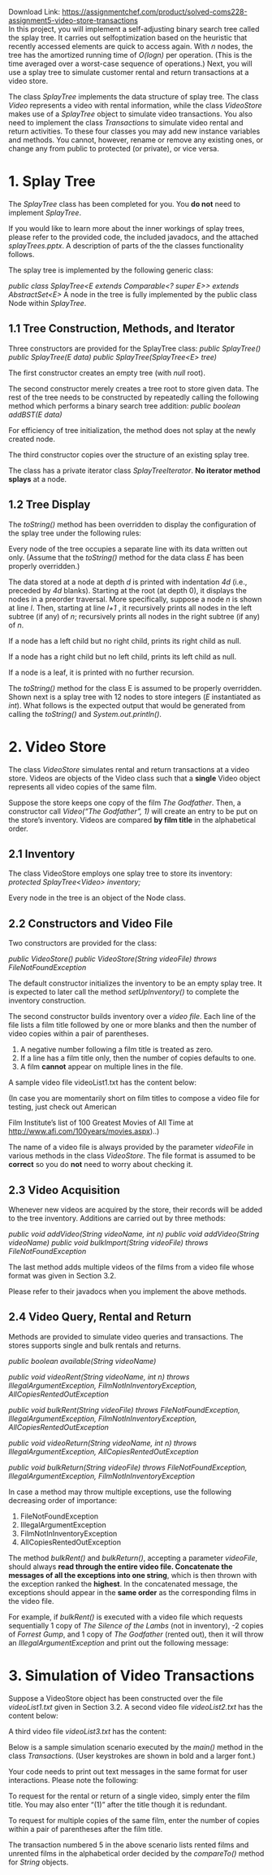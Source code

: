 Download Link: https://assignmentchef.com/product/solved-coms228-assignment5-video-store-transactions
<br>
In this project, you will implement a self-adjusting binary search tree called the splay tree. It carries out selfoptimization based on the heuristic that recently accessed elements are quick to access again. With <em>n</em> nodes, the tree has the amortized running time of <em>O(logn)</em> per operation. (This is the time averaged over a worst-case sequence of operations.) Next, you will use a splay tree to simulate customer rental and return transactions at a video store.

The class <em>SplayTree</em> implements the data structure of splay tree. The class <em>Video</em> represents a video with rental information, while the class <em>VideoStore</em> makes use of a <em>SplayTree</em> object to simulate video transactions. You also need to implement the class <em>Transactions</em> to simulate video rental and return activities. To these four classes you may add new instance variables and methods. You cannot, however, rename or remove any existing ones, or change any from public to protected (or private), or vice versa.

<h1>1.  Splay Tree</h1>

The <em>SplayTree</em> class has been completed for you. You <strong>do not</strong> need to implement <em>SplayTree</em>.

If you would like to learn more about the inner workings of splay trees, please refer to the provided code, the included javadocs, and the attached <em>splayTrees.pptx</em>. A description of parts of the the classes functionality follows.

The splay tree is implemented by the following generic class:

<em>public class SplayTree&lt;E extends Comparable&lt;? super E&gt;&gt; extends AbstractSet&lt;E&gt; </em>A node in the tree is fully implemented by the public class Node within <em>SplayTree</em>.

<h2>1.1  Tree Construction, Methods, and Iterator</h2>

Three constructors are provided for the SplayTree class: <em>public SplayTree() public SplayTree(E data) public SplayTree(SplayTree&lt;E&gt; tree)</em>

The first constructor creates an empty tree (with <em>null</em> root).

The second constructor merely creates a tree root to store given data. The rest of the tree needs to be constructed by repeatedly calling the following method which performs a binary search tree addition: <em>public boolean addBST(E data)</em>

For efficiency of tree initialization, the method does not splay at the newly created node.

The third constructor copies over the structure of an existing splay tree.

The class has a private iterator class <em>SplayTreeIterator</em>. <strong>No iterator method splays</strong> at a node.

<h2>1.2  Tree Display</h2>

The <em>toString()</em> method has been overridden to display the configuration of the splay tree under the following rules:

Every node of the tree occupies a separate line with its data written out only. (Assume that the <em>toString() </em>method for the data class <em>E</em> has been properly overridden.)

The data stored at a node at depth <em>d</em> is printed with indentation <em>4d</em> (i.e., preceded by <em>4d</em> blanks). Starting at the root (at depth 0), it displays the nodes in a preorder traversal. More specifically, suppose a node <em>n</em> is shown at line <em>l</em>. Then, starting at line <em>l+1</em> , it recursively prints all nodes in the left subtree (if any) of <em>n</em>; recursively prints all nodes in the right subtree (if any) of <em>n</em>.

If a node has a left child but no right child, prints its right child as null.

If a node has a right child but no left child, prints its left child as null.

If a node is a leaf, it is printed with no further recursion.

The <em>toString()</em> method for the class E is assumed to be properly overridden. Shown next is a splay tree with 12 nodes to store integers (<em>E</em> instantiated as <em>int</em>). What follows is the expected output that would be generated from calling the <em>toString()</em> and <em>System.out.println()</em>.

<h1>2.  Video Store</h1>

The class <em>VideoStore</em> simulates rental and return transactions at a video store. Videos are objects of the Video class such that a <strong>single</strong> Video object represents all video copies of the same film.

Suppose the store keeps one copy of the film <em>The Godfather</em>. Then, a constructor call <em>Video(“The Godfather”, 1) </em>will create an entry to be put on the store’s inventory. Videos are compared <strong>by film title</strong> in the alphabetical order.

<h2>2.1  Inventory</h2>

The class VideoStore employs one splay tree to store its inventory: <em>protected SplayTree&lt;Video&gt; inventory;</em>

Every node in the tree is an object of the Node class.

<h2>2.2  Constructors and Video File</h2>

Two constructors are provided for the class:

<em>public VideoStore() public VideoStore(String videoFile) throws FileNotFoundException</em>

The default constructor initializes the inventory to be an empty splay tree. It is expected to later call the method <em>setUpInventory()</em> to complete the inventory construction.

The second constructor builds inventory over a <em>video file</em>. Each line of the file lists a film title followed by one or more blanks and then the number of video copies within a pair of parentheses.

<ol>

 <li>A negative number following a film title is treated as zero.</li>

 <li>If a line has a film title only, then the number of copies defaults to one.</li>

 <li>A film <strong>cannot</strong> appear on multiple lines in the file.</li>

</ol>

A sample video file videoList1.txt has the content below:

(In case you are momentarily short on film titles to compose a video file for testing, just check out American

Film Institute’s list of 100 Greatest Movies of All Time at <a href="http://www.afi.com/100years/movies.aspx">http://www.afi.com/100years/movies.aspx).</a>.)

The name of a video file is always provided by the parameter <em>videoFile</em> in various methods in the class <em>VideoStore</em>. The file format is assumed to be <strong>correct</strong> so you do <strong>not</strong> need to worry about checking it.

<h2>2.3  Video Acquisition</h2>

Whenever new videos are acquired by the store, their records will be added to the tree inventory. Additions are carried out by three methods:

<em>public void addVideo(String videoName, int n) public void addVideo(String videoName) public void bulkImport(String videoFile) throws FileNotFoundException</em>

The last method adds multiple videos of the films from a video file whose format was given in Section 3.2.

Please refer to their javadocs when you implement the above methods.

<h2>2.4  Video Query, Rental and Return</h2>

Methods are provided to simulate video queries and transactions. The stores supports single and bulk rentals and returns.

<em>public boolean available(String videoName)</em>

<em>public void videoRent(String videoName, int n) throws IllegalArgumentException, FilmNotInInventoryException, AllCopiesRentedOutException</em>

<em>public void bulkRent(String videoFile) throws FileNotFoundException, IllegalArgumentException, FilmNotInInventoryException, AllCopiesRentedOutException</em>

<em>public void videoReturn(String videoName, int n) throws IllegalArgumentException, AllCopiesRentedOutException</em>

<em>public void bulkReturn(String videoFile) throws FileNotFoundException, IllegalArgumentException, FilmNotInInventoryException</em>

In case a method may throw multiple exceptions, use the following decreasing order of importance:

<ol>

 <li>FileNotFoundException</li>

 <li>IllegalArgumentException</li>

 <li>FilmNotInInventoryException</li>

 <li>AllCopiesRentedOutException</li>

</ol>

The method <em>bulkRent()</em> and <em>bulkReturn()</em>, accepting a parameter <em>videoFile</em>, should always <strong>read through the entire video file. Concatenate the messages of all the exceptions into one string</strong>, which is then thrown with the exception ranked the <strong>highest</strong>. In the concatenated message, the exceptions should appear in the <strong>same order</strong> as the corresponding films in the video file.

For example, if <em>bulkRent()</em> is executed with a video file which requests sequentially 1 copy of <em>The Silence of the Lambs</em> (not in inventory), -2 copies of <em>Forrest Gump</em>, and 1 copy of <em>The Godfather</em> (rented out), then it will throw an <em>IllegalArgumentException</em> and print out the following message:

<h1>3.  Simulation of Video Transactions</h1>

Suppose a VideoStore object has been constructed over the file <em>videoList1.txt</em> given in Section 3.2. A second video file <em>videoList2.txt</em> has the content below:

A third video file <em>videoList3.txt</em> has the content:

Below is a sample simulation scenario executed by the <em>main()</em> method in the class <em>Transactions</em>. (User keystrokes are shown in bold and a larger font.)

Your code needs to print out text messages in the same format for user interactions. Please note the following:

To request for the rental or return of a single video, simply enter the film title. You may also enter “(1)” after the title though it is redundant.

To request for multiple copies of the same film, enter the number of copies within a pair of parentheses after the film title.

The transaction numbered 5 in the above scenario lists rented films and unrented films in the alphabetical order decided by the <em>compareTo()</em> method for <em>String</em> objects.